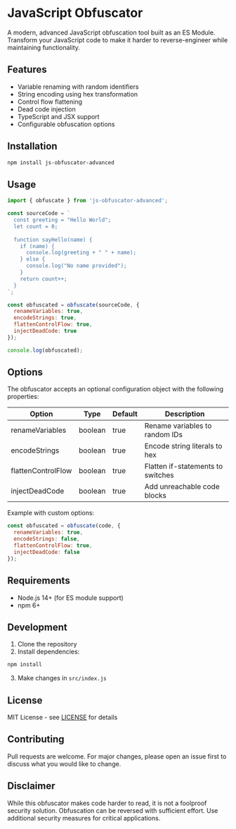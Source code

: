 # JavaScript Obfuscator

A modern, advanced JavaScript obfuscation tool built as an ES Module. Transform your JavaScript code to make it harder to reverse-engineer while maintaining functionality.

## Features

- Variable renaming with random identifiers
- String encoding using hex transformation
- Control flow flattening
- Dead code injection
- TypeScript and JSX support
- Configurable obfuscation options

## Installation

```bash
npm install js-obfuscator-advanced
```

## Usage

```javascript
import { obfuscate } from 'js-obfuscator-advanced';

const sourceCode = `
  const greeting = "Hello World";
  let count = 0;
  
  function sayHello(name) {
    if (name) {
      console.log(greeting + " " + name);
    } else {
      console.log("No name provided");
    }
    return count++;
  }
`;

const obfuscated = obfuscate(sourceCode, {
  renameVariables: true,
  encodeStrings: true,
  flattenControlFlow: true,
  injectDeadCode: true
});

console.log(obfuscated);
```

## Options

The obfuscator accepts an optional configuration object with the following properties:

| Option             | Type    | Default | Description                       |
|--------------------|---------|---------|-----------------------------------|
| renameVariables   | boolean | true    | Rename variables to random IDs    |
| encodeStrings     | boolean | true    | Encode string literals to hex     |
| flattenControlFlow| boolean | true    | Flatten if-statements to switches |
| injectDeadCode    | boolean | true    | Add unreachable code blocks       |

Example with custom options:
```javascript
const obfuscated = obfuscate(code, {
  renameVariables: true,
  encodeStrings: false,
  flattenControlFlow: true,
  injectDeadCode: false
});
```

## Requirements

- Node.js 14+ (for ES module support)
- npm 6+

## Development

1. Clone the repository
2. Install dependencies:
```bash
npm install
```
3. Make changes in `src/index.js`

## License

MIT License - see [LICENSE](LICENSE) for details

## Contributing

Pull requests are welcome. For major changes, please open an issue first to discuss what you would like to change.

## Disclaimer

While this obfuscator makes code harder to read, it is not a foolproof security solution. Obfuscation can be reversed with sufficient effort. Use additional security measures for critical applications.
